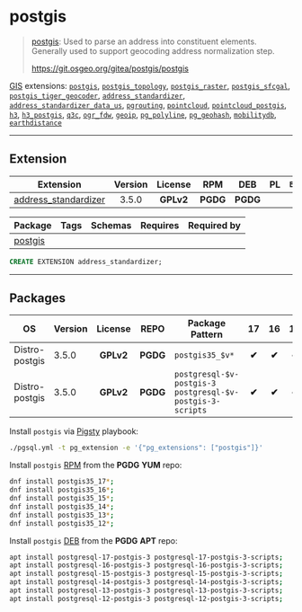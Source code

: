 # postgis


> [postgis](https://git.osgeo.org/gitea/postgis/postgis): Used to parse an address into constituent elements. Generally used to support geocoding address normalization step.
>
> https://git.osgeo.org/gitea/postgis/postgis





[GIS](/gis) extensions: [`postgis`](/postgis), [`postgis_topology`](/postgis_topology), [`postgis_raster`](/postgis_raster), [`postgis_sfcgal`](/postgis_sfcgal), [`postgis_tiger_geocoder`](/postgis_tiger_geocoder), [`address_standardizer`](/address_standardizer), [`address_standardizer_data_us`](/address_standardizer_data_us), [`pgrouting`](/pgrouting), [`pointcloud`](/pointcloud), [`pointcloud_postgis`](/pointcloud_postgis), [`h3`](/h3), [`h3_postgis`](/h3_postgis), [`q3c`](/q3c), [`ogr_fdw`](/ogr_fdw), [`geoip`](/geoip), [`pg_polyline`](/pg_polyline), [`pg_geohash`](/pg_geohash), [`mobilitydb`](/mobilitydb), [`earthdistance`](/earthdistance)


-------
## Extension


| Extension | Version | License | RPM | DEB | PL | `Bin` | `LOAD` | `DYLIB` | `DDL` | `TRUST` | `RELOC` |
|-----------|:-------:|:-------:|:---:|:---:|:--:|:-----:|:------:|:-------:|:-----:|:-------:|:-------:|
| [address_standardizer](https://git.osgeo.org/gitea/postgis/postgis) | 3.5.0 | **<span class="tcwarn">GPLv2</span>** | **<span class="tccyan">PGDG</span>** | **<span class="tccyan">PGDG</span>** |  |  |  | <span class="tcblue">✔</span> | <span class="tcblue">✔</span> | <span class="tcwarn">✘</span> | <span class="tcblue">✔</span> |



| Package | Tags | Schemas | Requires | Required by |
|---------|------|---------|----------|-------------|
| [postgis](/address_standardizer) |  |  |  |  |





```sql
CREATE EXTENSION address_standardizer;
```

-----------


## Packages


| OS | Version | License | REPO | Package Pattern | 17 | 16 | 15 | 14 | 13 | 12 | Dependency |
|:--:|---------|:-------:|:----:|-----------------|:--:|:--:|:--:|:--:|:--:|:--:|------------|
| Distro-postgis | 3.5.0 | **<span class="tcwarn">GPLv2</span>** | **<span class="tccyan">PGDG</span>** | `postgis35_$v*` | **<span class="tccyan">✔</span>** | **<span class="tccyan">✔</span>** | **<span class="tccyan">✔</span>** | **<span class="tccyan">✔</span>** | **<span class="tccyan">✔</span>** | **<span class="tccyan">✔</span>** |  |
| Distro-postgis | 3.5.0 | **<span class="tcwarn">GPLv2</span>** | **<span class="tccyan">PGDG</span>** | `postgresql-$v-postgis-3 postgresql-$v-postgis-3-scripts` | **<span class="tccyan">✔</span>** | **<span class="tccyan">✔</span>** | **<span class="tccyan">✔</span>** | **<span class="tccyan">✔</span>** | **<span class="tccyan">✔</span>** | **<span class="tccyan">✔</span>** |  |



Install `postgis` via [Pigsty](https://pigsty.cc/docs/pgext/usage/install/) playbook:

```bash
./pgsql.yml -t pg_extension -e '{"pg_extensions": ["postgis"]}'
```


Install `postgis` [RPM](/rpm) from the **<span class="tccyan">PGDG</span>** **YUM** repo:

```bash
dnf install postgis35_17*;
dnf install postgis35_16*;
dnf install postgis35_15*;
dnf install postgis35_14*;
dnf install postgis35_13*;
dnf install postgis35_12*;
```


Install `postgis` [DEB](/deb) from the **<span class="tccyan">PGDG</span>** **APT** repo:

```bash
apt install postgresql-17-postgis-3 postgresql-17-postgis-3-scripts;
apt install postgresql-16-postgis-3 postgresql-16-postgis-3-scripts;
apt install postgresql-15-postgis-3 postgresql-15-postgis-3-scripts;
apt install postgresql-14-postgis-3 postgresql-14-postgis-3-scripts;
apt install postgresql-13-postgis-3 postgresql-13-postgis-3-scripts;
apt install postgresql-12-postgis-3 postgresql-12-postgis-3-scripts;
```







